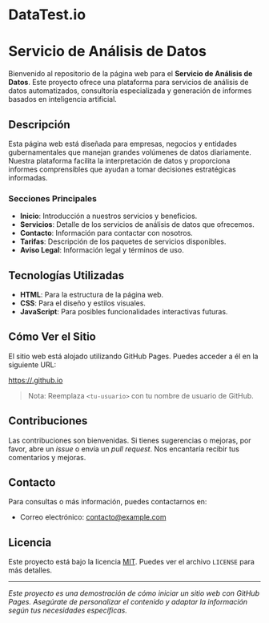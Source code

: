 # DataTest.io
# Servicio de Análisis de Datos

Bienvenido al repositorio de la página web para el **Servicio de Análisis de Datos**. Este proyecto ofrece una plataforma para servicios de análisis de datos automatizados, consultoría especializada y generación de informes basados en inteligencia artificial.

## Descripción

Esta página web está diseñada para empresas, negocios y entidades gubernamentales que manejan grandes volúmenes de datos diariamente. Nuestra plataforma facilita la interpretación de datos y proporciona informes comprensibles que ayudan a tomar decisiones estratégicas informadas.

### Secciones Principales

- **Inicio**: Introducción a nuestros servicios y beneficios.
- **Servicios**: Detalle de los servicios de análisis de datos que ofrecemos.
- **Contacto**: Información para contactar con nosotros.
- **Tarifas**: Descripción de los paquetes de servicios disponibles.
- **Aviso Legal**: Información legal y términos de uso.

## Tecnologías Utilizadas

- **HTML**: Para la estructura de la página web.
- **CSS**: Para el diseño y estilos visuales.
- **JavaScript**: Para posibles funcionalidades interactivas futuras.

## Cómo Ver el Sitio

El sitio web está alojado utilizando GitHub Pages. Puedes acceder a él en la siguiente URL:

[https://<tu-usuario>.github.io](https://<tu-usuario>.github.io)

> Nota: Reemplaza `<tu-usuario>` con tu nombre de usuario de GitHub.

## Contribuciones

Las contribuciones son bienvenidas. Si tienes sugerencias o mejoras, por favor, abre un _issue_ o envía un _pull request_. Nos encantaría recibir tus comentarios y mejoras.

## Contacto

Para consultas o más información, puedes contactarnos en:

- Correo electrónico: [contacto@example.com](mailto:contacto@example.com)

## Licencia

Este proyecto está bajo la licencia [MIT](LICENSE). Puedes ver el archivo `LICENSE` para más detalles.

---

*Este proyecto es una demostración de cómo iniciar un sitio web con GitHub Pages. Asegúrate de personalizar el contenido y adaptar la información según tus necesidades específicas.*
